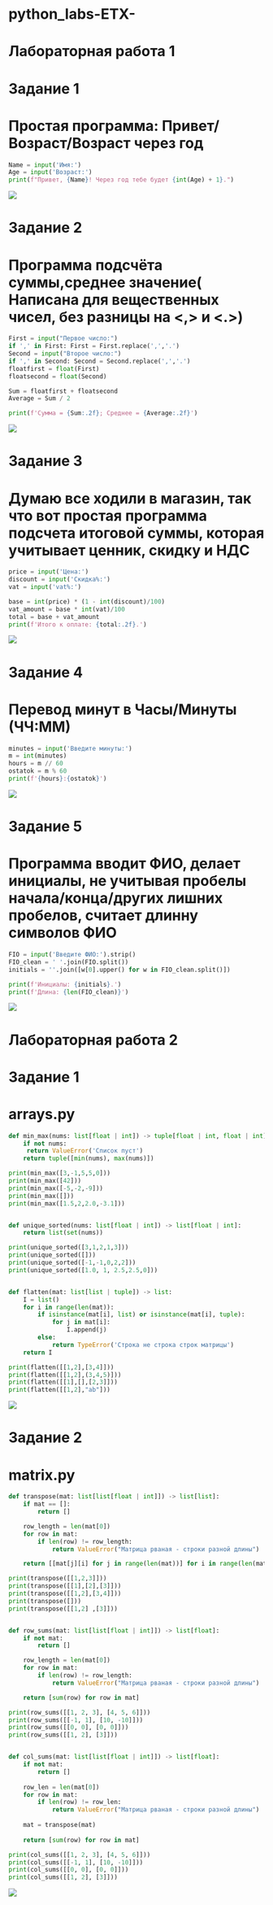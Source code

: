 # python_labs-ETX-

# Лабораторная работа 1
# Задание 1
# Простая программа: Привет/Возраст/Возраст через год
```python
Name = input('Имя:')
Age = input('Возраст:')
print(f"Привет, {Name}! Через год тебе будет {int(Age) + 1}.")
```
![](/images/lab%2001/img01.png)


# Задание 2
# Программа подсчёта суммы,среднее значение( Написана для вещественных чисел, без разницы на <,> и <.>)
```python
First = input("Первое число:")
if ',' in First: First = First.replace(',','.')
Second = input("Второе число:")
if ',' in Second: Second = Second.replace(',','.')
floatfirst = float(First)
floatsecond = float(Second)

Sum = floatfirst + floatsecond
Average = Sum / 2

print(f'Сумма = {Sum:.2f}; Среднее = {Average:.2f}')
```
![](/images/lab%2001/img02.png)


# Задание 3
# Думаю все ходили в магазин, так что вот простая программа подсчета итоговой суммы, которая учитывает ценник, скидку и НДС
```python
price = input('Цена:')
discount = input('Скидка%:')
vat = input('vat%:')

base = int(price) * (1 - int(discount)/100)
vat_amount = base * int(vat)/100
total = base + vat_amount
print(f'Итого к оплате: {total:.2f}.')
``` 
![](/images/lab%2001/img03.png)


# Задание 4
# Перевод минут в Часы/Минуты (ЧЧ:ММ)
```python
minutes = input('Введите минуты:')
m = int(minutes)
hours = m // 60
ostatok = m % 60
print(f'{hours}:{ostatok}')
```
![](/images/lab%2001/img04.png)

# Задание 5
# Программа вводит ФИО, делает инициалы, не учитывая пробелы начала/конца/других лишних пробелов, считает длинну символов ФИО
```python
FIO = input('Введите ФИО:').strip()
FIO_clean = ' '.join(FIO.split())
initials = ''.join([w[0].upper() for w in FIO_clean.split()])

print(f'Инициалы: {initials}.')
print(f'Длина: {len(FIO_clean)}')
```
![](/images/lab%2001/img05.png)


# Лабораторная работа 2
# Задание 1
# arrays.py
```python
def min_max(nums: list[float | int]) -> tuple[float | int, float | int]:
    if not nums:
     return ValueError('Список пуст')
    return tuple([min(nums), max(nums)])

print(min_max([3,-1,5,5,0]))
print(min_max([42]))
print(min_max([-5,-2,-9]))
print(min_max([]))
print(min_max([1.5,2,2.0,-3.1]))


def unique_sorted(nums: list[float | int]) -> list[float | int]:
    return list(set(nums))

print(unique_sorted([3,1,2,1,3]))
print(unique_sorted([]))
print(unique_sorted([-1,-1,0,2,2]))
print(unique_sorted([1.0, 1, 2.5,2.5,0]))


def flatten(mat: list[list | tuple]) -> list:
    I = list()
    for i in range(len(mat)):
        if isinstance(mat[i], list) or isinstance(mat[i], tuple):
            for j in mat[i]:
                I.append(j)
        else:
            return TypeError('Строка не строка строк матрицы')
    return I

print(flatten([[1,2],[3,4]]))
print(flatten([[1,2],(3,4,5)]))
print(flatten([[1],[],[2,3]]))
print(flatten([[1,2],"ab"]))
```
![](/images/lab%2002/arrays.png)


# Задание 2
# matrix.py
```python
def transpose(mat: list[list[float | int]]) -> list[list]:
    if mat == []:
        return []

    row_length = len(mat[0])
    for row in mat:
        if len(row) != row_length:
            return ValueError("Матрица рваная - строки разной длины")

    return [[mat[j][i] for j in range(len(mat))] for i in range(len(mat[0]))]

print(transpose([[1,2,3]]))
print(transpose([[1],[2],[3]]))
print(transpose([[1,2],[3,4]]))
print(transpose([]))
print(transpose([[1,2] ,[3]]))


def row_sums(mat: list[list[float | int]]) -> list[float]:
    if not mat:
        return []

    row_length = len(mat[0])
    for row in mat:
        if len(row) != row_length:
            return ValueError("Матрица рваная - строки разной длины")

    return [sum(row) for row in mat]

print(row_sums([[1, 2, 3], [4, 5, 6]]))
print(row_sums([[-1, 1], [10, -10]]))
print(row_sums([[0, 0], [0, 0]]))
print(row_sums([[1, 2], [3]]))


def col_sums(mat: list[list[float | int]]) -> list[float]:
    if not mat:
        return []
    
    row_len = len(mat[0])
    for row in mat:
        if len(row) != row_len:
            return ValueError("Матрица рваная - строки разной длины")
    
    mat = transpose(mat)
        
    return [sum(row) for row in mat]

print(col_sums([[1, 2, 3], [4, 5, 6]]))
print(col_sums([[-1, 1], [10, -10]]))
print(col_sums([[0, 0], [0, 0]]))
print(col_sums([[1, 2], [3]]))
```
![](/images/lab%2002/matrix.png)
